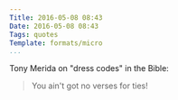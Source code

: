```yaml
---
Title: 2016-05-08 08:43
Date: 2016-05-08 08:43
Tags: quotes
Template: formats/micro
...
```


Tony Merida on "dress codes" in the Bible:

> You ain't got no verses for ties!
